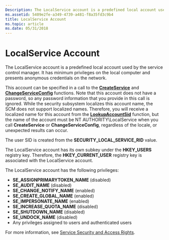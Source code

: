 ```yaml
---
Description: The LocalService account is a predefined local account used by the service control manager.
ms.assetid: 5409e2fe-a349-4739-a481-f8a35fd3c9b4
title: LocalService Account
ms.topic: article
ms.date: 05/31/2018
---
```


# LocalService Account

The LocalService account is a predefined local account used by the service control manager. It has minimum privileges on the local computer and presents anonymous credentials on the network.

This account can be specified in a call to the [**CreateService**](/windows/desktop/api/Winsvc/nf-winsvc-createservicea) and [**ChangeServiceConfig**](/windows/desktop/api/Winsvc/nf-winsvc-changeserviceconfiga) functions. Note that this account does not have a password, so any password information that you provide in this call is ignored. While the security subsystem localizes this account name, the SCM does not support localized names. Therefore, you will receive a localized name for this account from the [**LookupAccountSid**](/windows/desktop/api/winbase/nf-winbase-lookupaccountsida) function, but the name of the account must be NT AUTHORITY\\LocalService when you call **CreateService** or **ChangeServiceConfig**, regardless of the locale, or unexpected results can occur.

The user SID is created from the **SECURITY\_LOCAL\_SERVICE\_RID** value.

The LocalService account has its own subkey under the **HKEY\_USERS** registry key. Therefore, the **HKEY\_CURRENT\_USER** registry key is associated with the LocalService account.

The LocalService account has the following privileges:

-   **SE\_ASSIGNPRIMARYTOKEN\_NAME** (disabled)
-   **SE\_AUDIT\_NAME** (disabled)
-   **SE\_CHANGE\_NOTIFY\_NAME** (enabled)
-   **SE\_CREATE\_GLOBAL\_NAME** (enabled)
-   **SE\_IMPERSONATE\_NAME** (enabled)
-   **SE\_INCREASE\_QUOTA\_NAME** (disabled)
-   **SE\_SHUTDOWN\_NAME** (disabled)
-   **SE\_UNDOCK\_NAME** (disabled)
-   Any privileges assigned to users and authenticated users

For more information, see [Service Security and Access Rights](service-security-and-access-rights.md).

 

 